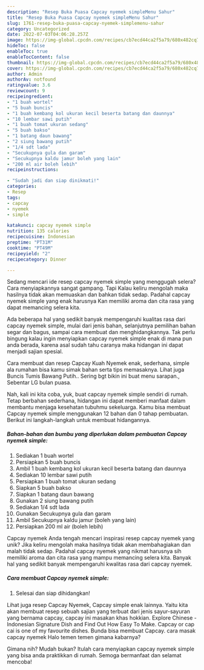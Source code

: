 ```yaml
---
description: "Resep Buka Puasa Capcay nyemek simpleMenu Sahur"
title: "Resep Buka Puasa Capcay nyemek simpleMenu Sahur"
slug: 1761-resep-buka-puasa-capcay-nyemek-simplemenu-sahur
category: Uncategorized
date: 2022-07-03T04:06:28.257Z
image: https://img-global.cpcdn.com/recipes/cb7ecd44ca2f5a79/680x482cq70/capcay-nyemek-simple-foto-resep-utama.jpg
hideToc: false
enableToc: true
enableTocContent: false
thumbnail: https://img-global.cpcdn.com/recipes/cb7ecd44ca2f5a79/680x482cq70/capcay-nyemek-simple-foto-resep-utama.jpg
cover: https://img-global.cpcdn.com/recipes/cb7ecd44ca2f5a79/680x482cq70/capcay-nyemek-simple-foto-resep-utama.jpg
author: Admin
authorAv: notfound
ratingvalue: 3.6
reviewcount: 9
recipeingredient:
- "1 buah wortel"
- "5 buah buncis"
- "1 buah kembang kol ukuran kecil beserta batang dan daunnya"
- "10 lembar sawi putih"
- "1 buah tomat ukuran sedang"
- "5 buah bakso"
- "1 batang daun bawang"
- "2 siung bawang putih"
- "1/4 sdt lada"
- "Secukupnya gula dan garam"
- "Secukupnya kaldu jamur boleh yang lain"
- "200 ml air boleh lebih"
recipeinstructions:

- "Sudah jadi dan siap dinikmati!"
categories:
- Resep
tags:
- capcay
- nyemek
- simple

katakunci: capcay nyemek simple 
nutrition: 135 calories
recipecuisine: Indonesian
preptime: "PT31M"
cooktime: "PT49M"
recipeyield: "2"
recipecategory: Dinner

---
```



Sedang mencari ide resep capcay nyemek simple yang menggugah selera? Cara menyiapkannya sangat gampang. Tapi Kalau keliru mengolah maka hasilnya tidak akan memuaskan dan bahkan tidak sedap. Padahal capcay nyemek simple yang enak harusnya Kan memiliki aroma dan cita rasa yang dapat memancing selera kita.


Ada beberapa hal yang sedikit banyak mempengaruhi kualitas rasa dari capcay nyemek simple, mulai dari jenis bahan, selanjutnya pemilihan bahan segar dan bagus, sampai cara membuat dan menghidangkannya. Tak perlu bingung kalau ingin menyiapkan capcay nyemek simple enak di mana pun anda berada, karena asal sudah tahu caranya maka hidangan ini dapat menjadi sajian spesial.

Cara membuat dan resep Capcay Kuah Nyemek enak, sederhana, simple ala rumahan bisa kamu simak bahan serta tips memasaknya. Lihat juga Buncis Tumis Bawang Putih.. Sering bgt bikin ini buat menu sarapan., Sebentar LG bulan puasa.


Nah, kali ini kita coba, yuk, buat capcay nyemek simple sendiri di rumah. Tetap berbahan sederhana, hidangan ini dapat memberi manfaat dalam membantu menjaga kesehatan tubuhmu sekeluarga. Kamu bisa membuat Capcay nyemek simple menggunakan 12 bahan dan 0 tahap pembuatan. Berikut ini langkah-langkah untuk membuat hidangannya.

<!--inarticleads1-->

##### Bahan-bahan dan bumbu yang diperlukan dalam pembuatan Capcay nyemek simple:

1. Sediakan 1 buah wortel
1. Persiapkan 5 buah buncis
1. Ambil 1 buah kembang kol ukuran kecil beserta batang dan daunnya
1. Sediakan 10 lembar sawi putih
1. Persiapkan 1 buah tomat ukuran sedang
1. Siapkan 5 buah bakso
1. Siapkan 1 batang daun bawang
1. Gunakan 2 siung bawang putih
1. Sediakan 1/4 sdt lada
1. Gunakan Secukupnya gula dan garam
1. Ambil Secukupnya kaldu jamur (boleh yang lain)
1. Persiapkan 200 ml air (boleh lebih)


Capcay nyemek Anda tengah mencari inspirasi resep capcay nyemek yang unik? Jika keliru mengolah maka hasilnya tidak akan membahagiakan dan malah tidak sedap. Padahal capcay nyemek yang nikmat harusnya sih memiliki aroma dan cita rasa yang mampu memancing selera kita. Banyak hal yang sedikit banyak mempengaruhi kwalitas rasa dari capcay nyemek. 

<!--inarticleads2-->

##### Cara membuat Capcay nyemek simple:


1. Selesai dan siap dihidangkan!

Lihat juga resep Capcay Nyemek, Capcay simple enak lainnya. Yaitu kita akan membuat resep sebuah sajian yang terbuat dari jenis sayur-sayuran yang bernama capcay, capcay ini masakan khas hokkian. Explore Chinese - Indonesian Signature Dish and Find Out How Easy To Make. Capcay or cap cai is one of my favourite dishes. Bunda bisa membuat Capcay. cara masak capcay nyemek Halo temen temen gimana kabarnya? 

Gimana nih? Mudah bukan? Itulah cara menyiapkan capcay nyemek simple yang bisa anda praktikkan di rumah. Semoga bermanfaat dan selamat mencoba!

